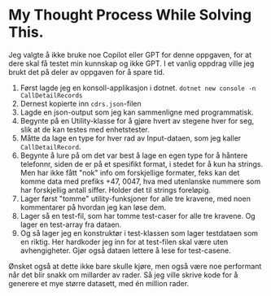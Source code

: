 # My Thought Process While Solving This.


Jeg valgte å ikke bruke noe Copilot eller GPT for denne oppgaven, for at dere skal få testet min kunnskap og ikke GPT. I et vanlig oppdrag ville jeg brukt det på deler av oppgaven for å spare tid.

1. Først lagde jeg en konsoll-applikasjon i dotnet. `dotnet new console -n CallDetailRecords`
2. Dernest kopierte inn `cdrs.json`-filen
3. Lagde en json-output som jeg kan sammenligne med programmatisk.
4. Begynte på en Utility-klasse for å gjøre hvert av stegene hver for seg, slik at de kan testes med enhetstester.
5. Måtte da lage en type for hver rad av Input-dataen, som jeg kaller `CallDetailRecord`.
6. Begynte å lure på om det var best å lage en egen type for å håntere telefonnr, siden de er på et spesifikt format, i stedet for å kun ha strings. Men har ikke fått "nok" info om forskjellige formater, feks kan det komme data med prefiks +47, 0047, hva med utenlanske nummere som har forskjellig antall siffer. Holder det til strings foreløpig.
7. Lager først "tomme" utility-funksjoner for alle tre kravene, med noen kommentarer på hvordan jeg kan løse dem. 
8. Lager så en test-fil, som har tomme test-caser for alle tre kravene. Og lager en test-array fra dataen. 
9. Og så lager jeg en konstruktør i test-klassen som lager testdataen som en riktig. Her hardkoder jeg inn for at test-filen skal være uten avhengigheter. Gjør også dataen lettere å lese for test-casene. 




Ønsket også at dette ikke bare skulle kjøre, men også være noe performant når det blir snakk om millarder av rader. Så jeg ville skrive kode for å generere et mye større datasett, med én million rader.
